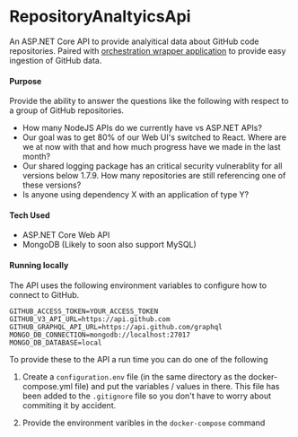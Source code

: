 # RepositoryAnaltyicsApi

An ASP.NET Core API to provide analyitical data about GitHub code repositories.  Paired with [orchestration wrapper application](https://github.com/Firenza/RepositoryAnaltyicsOrchestrator) to provide easy ingestion of GitHub data.

#### Purpose

Provide the ability to answer the questions like the following with respect to a group of GitHub repositories.

* How many NodeJS APIs do we currently have vs ASP.NET APIs?
* Our goal was to get 80% of our Web UI's switched to React.  Where are we at now with that and how much progress have we made in the last month?
* Our shared logging package has an critical security vulnerablity for all versions below 1.7.9.  How many repositories are still referencing one of these versions?
* Is anyone using dependency X with an application of type Y?

#### Tech Used

* ASP.NET Core Web API
* MongoDB (Likely to soon also support MySQL)

#### Running locally

The API uses the following environment variables to configure how to connect to GitHub.

```
GITHUB_ACCESS_TOKEN=YOUR_ACCESS_TOKEN
GITHUB_V3_API_URL=https://api.github.com
GITHUB_GRAPHQL_API_URL=https://api.github.com/graphql
MONGO_DB_CONNECTION=mongodb://localhost:27017
MONGO_DB_DATABASE=local
```

To provide these to the API a run time you can do one of the following

1. Create a `configuration.env` file (in the same directory as the docker-compose.yml file) and put the variables / values in there.  This file has been added to the `.gitignore` file so you don't have to worry about commiting it by accident.

2. Provide the environment varibles in the `docker-compose` command
